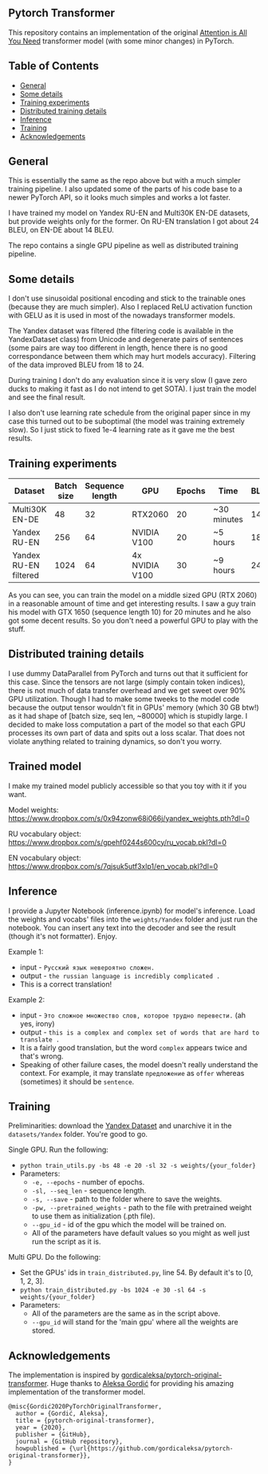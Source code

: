 ## Pytorch Transformer

This repository contains an implementation of the original [Attention is All You Need](https://proceedings.neurips.cc/paper/2017/file/3f5ee243547dee91fbd053c1c4a845aa-Paper.pdf) transformer model (with some minor changes) in PyTorch. 

## Table of Contents
  * [General](#general)
  * [Some details](#some-details)
  * [Training experiments](#training-experiments)
  * [Distributed training details](#distributed-training-details)
  * [Inference](#inference)
  * [Training](#training)
  * [Acknowledgements](#acknowledgements)

## General

This is essentially the same as the repo above but with a much simpler training pipeline. I also updated some of the parts of his code base to a newer PyTorch API, so it looks much simples and works a lot faster.

I have trained my model on Yandex RU-EN and Multi30K EN-DE datasets, but provide weights only for the former. On RU-EN translation I got about 24 BLEU, on EN-DE about 14 BLEU.

The repo contains a single GPU pipeline as well as distributed training pipeline. 

## Some details

I don't use sinusoidal positional encoding and stick to the trainable ones (because they are much simpler). Also I replaced ReLU activation function with GELU as it is used in most of the nowadays transformer models.

The Yandex dataset was filtered (the filtering code is available in the YandexDataset class) from Unicode and degenerate pairs of sentences (some pairs are way too different in length, hence there is no good correspondance between them which may hurt models accuracy). Filtering of the data improved BLEU from 18 to 24.

During training I don't do any evaluation since it is very slow (I gave zero ducks to making it fast as I do not intend to get SOTA). I just train the model and see the final result.

I also don't use learning rate schedule from the original paper since in my case this turned out to be suboptimal (the model was training extremely slow). So I just stick to fixed 1e-4 learning rate as it gave me the best results.

## Training experiments

| Dataset | Batch size | Sequence length | GPU | Epochs | Time | BLEU |
| - | - | - | - | - | - | - |
| Multi30K EN-DE | 48 | 32 | RTX2060 | 20 | ~30 minutes | 14 |
| Yandex RU-EN | 256 | 64 | NVIDIA V100 | 20 | ~5 hours | 18 |
| Yandex RU-EN filtered | 1024 | 64 | 4x NVIDIA V100 | 30 | ~9 hours | 24 |

As you can see, you can train the model on a middle sized GPU (RTX 2060) in a reasonable amount of time and get interesting results. I saw a guy train his model with GTX 1650 (sequence length 10) for 20 minutes and he also got some decent results. So you don't need a powerful GPU to play with the stuff.

## Distributed training details

I use dummy DataParallel from PyTorch and turns out that it sufficient for this case. Since the tensors are not large (simply contain token indices), there is not much of data transfer overhead and we get sweet over 90% GPU utilization. Though I had to make some tweeks to the model code because the output tensor wouldn't fit in GPUs' memory (which 30 GB btw!) as it had shape of [batch size, seq len, ~80000] which is stupidly large. I decided to make loss computation a part of the model so that each GPU processes its own part of data and spits out a loss scalar. That does not violate anything related to training dynamics, so don't you worry.

## Trained model

I make my trained model publicly accessible so that you toy with it if you want.

Model weights: https://www.dropbox.com/s/0x94zonw68i066j/yandex_weights.pth?dl=0

RU vocabulary object: https://www.dropbox.com/s/gpehf0244s600cy/ru_vocab.pkl?dl=0

EN vocabulary object: https://www.dropbox.com/s/7qjsuk5utf3xlp1/en_vocab.pkl?dl=0

## Inference

I provide a Jupyter Notebook (inference.ipynb) for model's inference.
Load the weights and vocabs' files into the `weights/Yandex` folder and just run the notebook.
You can insert any text into the decoder and see the result (though it's not formatter). Enjoy.

Example 1:
- input - `Русский язык невероятно сложен.`
- output - `the russian language is incredibly complicated .`
- This is a correct translation!

Example 2:
- input - `Это сложное множество слов, которое трудно перевести.` (ah yes, irony)
- output - `this is a complex and complex set of words that are hard to translate .`
- It is a fairly good translation, but the word `complex` appears twice and that's wrong.
- Speaking of other failure cases, the model doesn't really understand the context. For example, it may translate `предложение` as `offer` whereas (sometimes) it should be `sentence`.

## Training

Preliminarities:
download the [Yandex Dataset](https://translate.yandex.ru/corpus?lang=en) and unarchive it in the `datasets/Yandex` folder. You're good to go.

Single GPU. Run the following:
- `python train_utils.py -bs 48 -e 20 -sl 32 -s weights/{your_folder}`
- Parameters:
  - `-e, --epochs` - number of epochs.
  - `-sl, --seq_len` - sequence length.
  - `-s, --save` - path to the folder where to save the weights.
  - `-pw, --pretrained_weights` - path to the file with pretrained weight to use them as initialization (.pth file).
  - `--gpu_id` - id of the gpu which the model will be trained on.
  - All of the parameters have default values so you might as well just run the script as it is.

Multi GPU. Do the following:
- Set the GPUs' ids in `train_distributed.py`, line 54. By default it's to [0, 1, 2, 3].
- `python train_distributed.py -bs 1024 -e 30 -sl 64 -s weights/{your_folder}`
- Parameters:
  - All of the parameters are the same as in the script above.
  - `--gpu_id` will stand for the 'main gpu' where all the weights are stored.


## Acknowledgements

The implementation is inspired by [gordicaleksa/pytorch-original-transformer](https://github.com/gordicaleksa/pytorch-original-transformer). Huge thanks to [Aleksa Gordić](https://github.com/gordicaleksa) for providing his amazing implementation of the transformer model.

```
@misc{Gordić2020PyTorchOriginalTransformer,
  author = {Gordić, Aleksa},
  title = {pytorch-original-transformer},
  year = {2020},
  publisher = {GitHub},
  journal = {GitHub repository},
  howpublished = {\url{https://github.com/gordicaleksa/pytorch-original-transformer}},
}
```